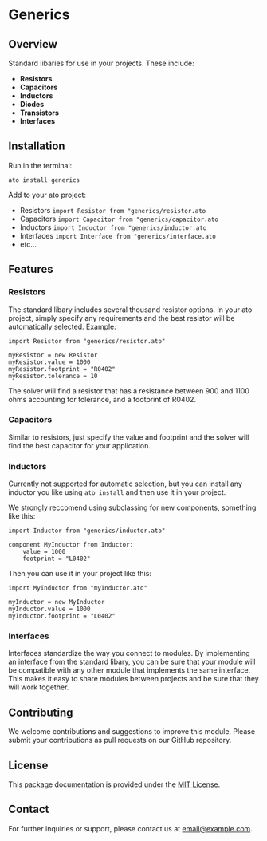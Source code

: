 # Generics

## Overview

Standard libaries for use in your projects. These include:

- **Resistors**
- **Capacitors**
- **Inductors**
- **Diodes**
- **Transistors**
- **Interfaces**

## Installation
Run in the terminal:

```
ato install generics
```

Add to your ato project:

- Resistors  `import Resistor from "generics/resistor.ato`
- Capacitors `import Capacitor from "generics/capacitor.ato`
- Inductors  `import Inductor from "generics/inductor.ato`
- Interfaces `import Interface from "generics/interface.ato`
- etc...

## Features
### Resistors
The standard libary includes several thousand resistor options. In your ato project, simply specify any requirements and the best resistor will be automatically selected.
Example:

```
import Resistor from "generics/resistor.ato"

myResistor = new Resistor
myResistor.value = 1000
myResistor.footprint = "R0402"
myResistor.tolerance = 10
```

The solver will find a resistor that has a resistance between 900 and 1100 ohms accounting for tolerance, and a footprint of R0402.

### Capacitors
Similar to resistors, just specify the value and footprint and the solver will find the best capacitor for your application.

### Inductors
Currently not supported for automatic selection, but you can install any inductor you like using `ato install` and then use it in your project.

We strongly reccomend using subclassing for new components, something like this:

```
import Inductor from "generics/inductor.ato"

component MyInductor from Inductor:
    value = 1000
    footprint = "L0402"
```

Then you can use it in your project like this:

```
import MyInductor from "myInductor.ato"

myInductor = new MyInductor
myInductor.value = 1000
myInductor.footprint = "L0402"
```

### Interfaces
Interfaces standardize the way you connect to modules. By implementing an interface from the standard libary, you can be sure that your module will be compatible with any other module that implements the same interface. This makes it easy to share modules between projects and be sure that they will work together.

## Contributing

We welcome contributions and suggestions to improve this module. Please submit your contributions as pull requests on our GitHub repository.

## License

This package documentation is provided under the [MIT License](#).

## Contact

For further inquiries or support, please contact us at [email@example.com](mailto:email@example.com).
